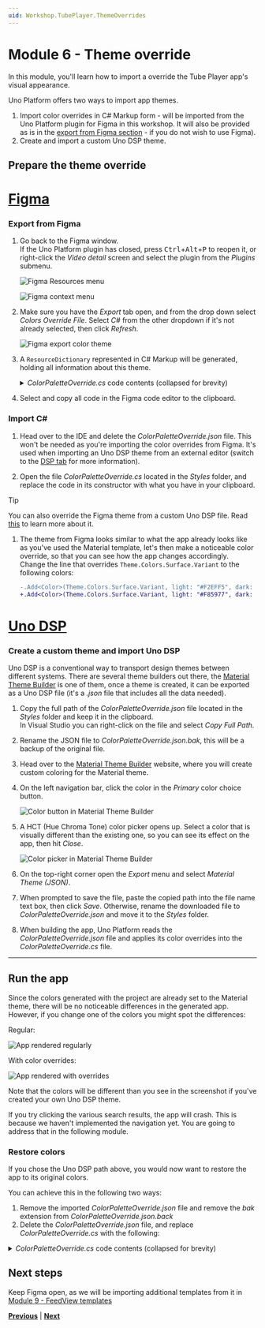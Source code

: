 ```yaml
---
uid: Workshop.TubePlayer.ThemeOverrides
---
```


# Module 6 - Theme override

In this module, you'll learn how to import a override the Tube Player app's visual appearance.

Uno Platform offers two ways to import app themes.

1. Import color overrides in C# Markup form - will be imported from the Uno Platform plugin for Figma in this workshop. It will also be provided as is in the [export from Figma section](#export-from-figma) - if you do not wish to use Figma).
2. Create and import a custom Uno DSP theme.

## Prepare the theme override

# [Figma](#tab/export-figma)

### Export from Figma

1. Go back to the Figma window.  
    If the Uno Platform plugin has closed, press <kbd>Ctrl</kbd>+<kbd>Alt</kbd>+<kbd>P</kbd> to reopen it, or right-click the *Video detail* screen and select the plugin from the *Plugins* submenu.

    ![Figma Resources menu](figma-menu-plugin.jpg)

    ![Figma context menu](figma-context-menu-plugin.jpg)

1. Make sure you have the *Export* tab open, and from the drop down select *Colors Override File*. Select *C#* from the other dropdown if it's not already selected, then click *Refresh*.

    ![Figma export color theme](figma-export.jpg)

1. A `ResourceDictionary` represented in C# Markup will be generated, holding all information about this theme.

    <details>
        <summary><i>ColorPaletteOverride.cs</i> code contents (collapsed for brevity)</summary>

    [!code-csharp[ColorPaletteOverride.cs](ColorPaletteOverride.cs)]
    </details>

1. Select and copy all code in the Figma code editor to the clipboard.

### Import C#

1. Head over to the IDE and delete the *ColorPaletteOverride.json* file. This won't be needed as you're importing the color overrides from Figma. It's used when importing an Uno DSP theme from an external editor (switch to the [DSP tab](#tab/export/dsp) for more information).

1. Open the file *ColorPaletteOverride.cs* located in the *Styles* folder, and replace the code in its constructor with what you have in your clipboard.

> [!TIP]
> You can also override the Figma theme from a custom Uno DSP file. Read [this](xref:Uno.Figma.Learn.Designers.Dsp) to learn more about it.

1. The theme from Figma looks similar to what the app already looks like as you've used the Material template, let's then make a noticeable color override, so that you can see how the app changes accordingly.  
    Change the line that overrides `Theme.Colors.Surface.Variant` to the following colors:

    ```diff
    -.Add<Color>(Theme.Colors.Surface.Variant, light: "#F2EFF5", dark: "#47464F")
    +.Add<Color>(Theme.Colors.Surface.Variant, light: "#F85977", dark: "#67E5AD")
    ```

# [Uno DSP](#tab/export-dsp)

### Create a custom theme and import Uno DSP

Uno DSP is a conventional way to transport design themes between different systems.
There are several theme builders out there, the [Material Theme Builder](https://aka.platform.uno/uno-material-themebuilder) is one of them, once a theme is created, it can be exported as a Uno DSP file (it's a *.json* file that includes all the data needed).

1. Copy the full path of the *ColorPaletteOverride.json* file located in the *Styles* folder and keep it in the clipboard.  
    In Visual Studio you can right-click on the file and select *Copy Full Path*.

1. Rename the JSON file to *ColorPaletteOverride.json.bak*, this will be a backup of the original file.

1. Head over to the [Material Theme Builder](https://aka.platform.uno/uno-material-themebuilder) website, where you will create custom coloring for the Material theme.

1. On the left navigation bar, click the color in the *Primary* color choice button.

    ![Color button in Material Theme Builder](material-theme-builder-color-button.jpg)

1. A HCT (Hue Chroma Tone) color picker opens up. Select a color that is visually different than the existing one, so you can see its effect on the app, then hit *Close*.

    ![Color picker in Material Theme Builder](material-theme-builder-color-picker.jpg)

1. On the top-right corner open the *Export* menu and select *Material Theme (JSON)*.

1. When prompted to save the file, paste the copied path into the file name text box, then click *Save*. Otherwise, rename the downloaded file to *ColorPaletteOverride.json* and move it to the *Styles* folder.

1. When building the app, Uno Platform reads the *ColorPaletteOverride.json* file and applies its color overrides into the *ColorPaletteOverride.cs* file.

---

## Run the app

Since the colors generated with the project are already set to the Material theme, there will be no noticeable differences in the generated app. However, if you change one of the colors you might spot the differences:

Regular:

![App rendered regularly](ui-output-regular.jpg)

With color overrides:

![App rendered with overrides](ui-output-overrides.jpg)

Note that the colors will be different than you see in the screenshot if you've created your own Uno DSP theme.

If you try clicking the various search results, the app will crash. This is because we haven't implemented the navigation yet. You are going to address that in the following module.

### Restore colors

If you chose the Uno DSP path above, you would now want to restore the app to its original colors.

You can achieve this in the following two ways:

1. Remove the imported *ColorPaletteOverride.json* file and remove the *bak* extension from *ColorPaletteOverride.json.back*
1. Delete the *ColorPaletteOverride.json* file, and replace *ColorPaletteOverride.cs* with the following:

<details>
    <summary><i>ColorPaletteOverride.cs</i> code contents (collapsed for brevity)</summary>

[!code-csharp[ColorPaletteOverride.cs](ColorPaletteOverride.cs)]
</details>

## Next steps

Keep Figma open, as we will be importing additional templates from it in [Module 9 - FeedView templates](xref:Workshop.TubePlayer.FeedView)

**[Previous](xref:Workshop.TubePlayer.UI "Creating the UI")** | **[Next](xref:Workshop.TubePlayer.Navigation "Navigation")**
